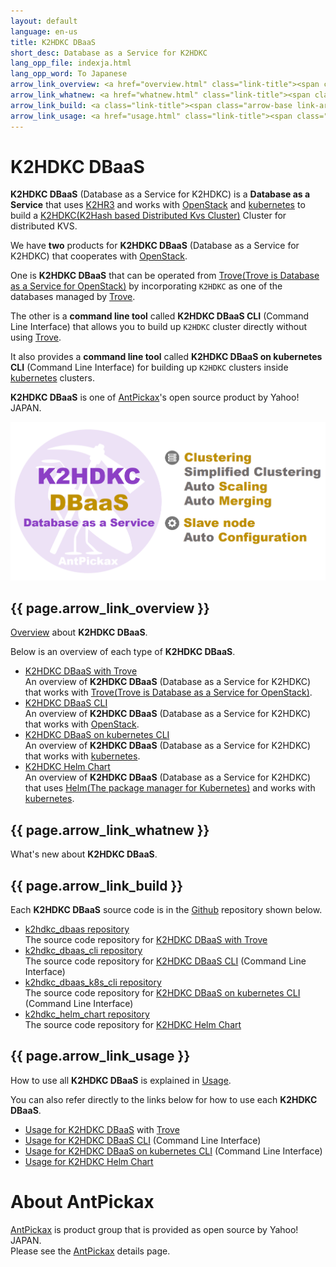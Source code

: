```yaml
---
layout: default
language: en-us
title: K2HDKC DBaaS
short_desc: Database as a Service for K2HDKC
lang_opp_file: indexja.html
lang_opp_word: To Japanese
arrow_link_overview: <a href="overview.html" class="link-title"><span class="arrow-base link-arrow-right"></span>Overview</a>
arrow_link_whatnew: <a href="whatnew.html" class="link-title"><span class="arrow-base link-arrow-right"></span>What's new</a>
arrow_link_build: <a class="link-title"><span class="arrow-base link-arrow-right"></span>Source code</a>
arrow_link_usage: <a href="usage.html" class="link-title"><span class="arrow-base link-arrow-right"></span>Usage</a>
---
```


# **K2HDKC DBaaS**
**K2HDKC DBaaS** (Database as a Service for K2HDKC) is a **Database as a Service** that uses [K2HR3](https://k2hr3.antpick.ax/) and works with [OpenStack](https://www.openstack.org/) and [kubernetes](https://kubernetes.io/) to build a [K2HDKC(K2Hash based Distributed Kvs Cluster)](https://k2hdkc.antpick.ax/index.html) Cluster for distributed KVS.  

We have **two** products for **K2HDKC DBaaS** (Database as a Service for K2HDKC) that cooperates with [OpenStack](https://www.openstack.org/).  

One is **K2HDKC DBaaS** that can be operated from [Trove(Trove is Database as a Service for OpenStack)](https://wiki.openstack.org/wiki/Trove) by incorporating `K2HDKC` as one of the databases managed by [Trove](https://wiki.openstack.org/wiki/Trove).  

The other is a **command line tool** called **K2HDKC DBaaS CLI** (Command Line Interface) that allows you to build up `K2HDKC` cluster directly without using [Trove](https://wiki.openstack.org/wiki/Trove).  

It also provides a **command line tool** called **K2HDKC DBaaS on kubernetes CLI** (Command Line Interface) for building up `K2HDKC` clusters inside [kubernetes](https://kubernetes.io/) clusters.  

**K2HDKC DBaaS** is one of [AntPickax](https://antpick.ax/)'s open source product by Yahoo! JAPAN.  

![K2HDKC DBaaS](images/top_k2hdkc_dbaas.png)

## {{ page.arrow_link_overview }}
[Overview](overview.html) about **K2HDKC DBaaS**.  

Below is an overview of each type of **K2HDKC DBaaS**.  

- [K2HDKC DBaaS with Trove](overview_trove.html)  
An overview of **K2HDKC DBaaS** (Database as a Service for K2HDKC) that works with [Trove(Trove is Database as a Service for OpenStack)](https://wiki.openstack.org/wiki/Trove).
- [K2HDKC DBaaS CLI](overview_cli.html)  
An overview of **K2HDKC DBaaS** (Database as a Service for K2HDKC) that works with [OpenStack](https://www.openstack.org/).
- [K2HDKC DBaaS on kubernetes CLI](overview_k8s_cli.html)  
An overview of **K2HDKC DBaaS** (Database as a Service for K2HDKC) that works with [kubernetes](https://kubernetes.io/).
- [K2HDKC Helm Chart](overview_helm_chart.html)  
An overview of **K2HDKC DBaaS** (Database as a Service for K2HDKC) that uses [Helm(The package manager for Kubernetes)](https://helm.sh/) and works with [kubernetes](https://kubernetes.io/).

## {{ page.arrow_link_whatnew }}
What's new about **K2HDKC DBaaS**.

## {{ page.arrow_link_build }}

Each **K2HDKC DBaaS** source code is in the [Github](https://github.com/) repository shown below.  

- [k2hdkc_dbaas repository](https://github.com/yahoojapan/k2hdkc_dbaas)  
The source code repository for [K2HDKC DBaaS with Trove](overview_trove.html)
- [k2hdkc_dbaas_cli repository](https://github.com/yahoojapan/k2hdkc_dbaas_cli)  
The source code repository for [K2HDKC DBaaS CLI](overview_cli.html) (Command Line Interface)  
- [k2hdkc_dbaas_k8s_cli repository](https://github.com/yahoojapan/k2hdkc_dbaas_k8s_cli)  
The source code repository for [K2HDKC DBaaS on kubernetes CLI](overview_k8s_cli.html) (Command Line Interface)  
- [k2hdkc_helm_chart repository](https://github.com/yahoojapan/k2hdkc_helm_chart)  
The source code repository for [K2HDKC Helm Chart](overview_helm_chart.html)  

## {{ page.arrow_link_usage }}

How to use all **K2HDKC DBaaS** is explained in [Usage](usage.html).  

You can also refer directly to the links below for how to use each **K2HDKC DBaaS**.  

- [Usage for K2HDKC DBaaS](usage.html) with [Trove](https://wiki.openstack.org/wiki/Trove)
- [Usage for K2HDKC DBaaS CLI](usage_cli.html) (Command Line Interface)
- [Usage for K2HDKC DBaaS on kubernetes CLI](usage_k8s_cli.html) (Command Line Interface)
- [Usage for K2HDKC Helm Chart](usage_helm_chart.html)

# About AntPickax
[AntPickax](https://antpick.ax/) is product group that is provided as open source by Yahoo! JAPAN.  
Please see the [AntPickax](https://antpick.ax/) details page.
